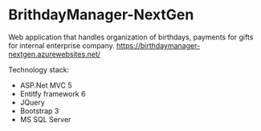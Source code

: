 # BrithdayManager-NextGen
Web application that handles organization of birthdays, payments for gifts for internal enterprise company.
https://birthdaymanager-nextgen.azurewebsites.net/

Technology stack:
- ASP.Net MVC 5
- Entitfy framework 6
- JQuery 
- Bootstrap 3
- MS SQL Server
